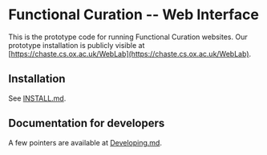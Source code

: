 # Functional Curation -- Web Interface

This is the prototype code for running Functional Curation websites.
Our prototype installation is publicly visible at [https://chaste.cs.ox.ac.uk/WebLab](https://chaste.cs.ox.ac.uk/WebLab).

## Installation

See [INSTALL.md](INSTALL.md).

## Documentation for developers

A few pointers are available at [Developing.md](Developing.md).
